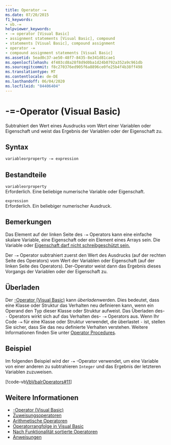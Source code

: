 ```yaml
---
title: Operator -=
ms.date: 07/20/2015
f1_keywords:
- vb.-=
helpviewer_keywords:
- -= operator [Visual Basic]
- assignment statements [Visual Basic], compound
- statements [Visual Basic], compound assignment
- operator -=
- compound assignment statements [Visual Basic]
ms.assetid: 5ead0c37-ae50-48f7-8435-8e341d81cae1
ms.openlocfilehash: 4f403cd8a28f8d9d0ba1d24b0792a352a9c961db
ms.sourcegitcommit: f8c270376ed905f6a8896ce0fe25b4f4b38ff498
ms.translationtype: MT
ms.contentlocale: de-DE
ms.lasthandoff: 06/04/2020
ms.locfileid: "84406404"
---
```

# <a name="--operator-visual-basic"></a>-=-Operator (Visual Basic)
Subtrahiert den Wert eines Ausdrucks vom Wert einer Variablen oder Eigenschaft und weist das Ergebnis der Variablen oder der Eigenschaft zu.  
  
## <a name="syntax"></a>Syntax  
  
```vb  
variableorproperty -= expression  
```  
  
## <a name="parts"></a>Bestandteile  
 `variableorproperty`  
 Erforderlich. Eine beliebige numerische Variable oder Eigenschaft.  
  
 `expression`  
 Erforderlich. Ein beliebiger numerischer Ausdruck.  
  
## <a name="remarks"></a>Bemerkungen  
 Das Element auf der linken Seite des `-=` Operators kann eine einfache skalare Variable, eine Eigenschaft oder ein Element eines Arrays sein. Die Variable oder [Eigenschaft darf nicht schreibgeschützt sein.](../modifiers/readonly.md)  
  
 Der `-=` Operator subtrahiert zuerst den Wert des Ausdrucks (auf der rechten Seite des Operators) vom Wert der Variablen oder Eigenschaft (auf der linken Seite des Operators). Der-Operator weist dann das Ergebnis dieses Vorgangs der Variablen oder der Eigenschaft zu.  
  
## <a name="overloading"></a>Überladen  
 Der [-Operator (Visual Basic)](subtraction-operator.md) kann *überladen*werden. Dies bedeutet, dass eine Klasse oder Struktur das Verhalten neu definieren kann, wenn ein Operand den Typ dieser Klasse oder Struktur aufweist. Das Überladen des- `-` Operators wirkt sich auf das Verhalten des- `-=` Operators aus. Wenn Ihr Code `-=` für eine Klasse oder Struktur verwendet, die überlastet `-` ist, stellen Sie sicher, dass Sie das neu definierte Verhalten verstehen. Weitere Informationen finden Sie unter [Operator Procedures](../../programming-guide/language-features/procedures/operator-procedures.md).  
  
## <a name="example"></a>Beispiel  
 Im folgenden Beispiel wird der `-=` -Operator verwendet, um eine Variable von einer anderen zu subtrahieren `Integer` und das Ergebnis der letzteren Variablen zuzuweisen.  
  
 [!code-vb[VbVbalrOperators#11](~/samples/snippets/visualbasic/VS_Snippets_VBCSharp/VbVbalrOperators/VB/Class1.vb#11)]  
  
## <a name="see-also"></a>Weitere Informationen

- [-Operator (Visual Basic)](subtraction-operator.md)
- [Zuweisungsoperatoren](assignment-operators.md)
- [Arithmetische Operatoren](arithmetic-operators.md)
- [Operatorrangfolge in Visual Basic](operator-precedence.md)
- [Nach Funktionalität sortierte Operatoren](operators-listed-by-functionality.md)
- [Anweisungen](../../programming-guide/language-features/statements.md)
